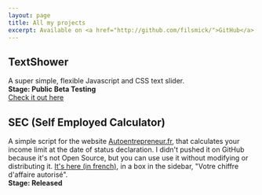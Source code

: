 ```yaml
---
layout: page
title: All my projects
excerpt: Available on <a href="http://github.com/filsmick/">GitHub</a>
---
```


## TextShower
A super simple, flexible Javascript and CSS text slider.  
**Stage: Public Beta Testing**  
[Check it out here](http://filsmick.github.io/TextShower/)


## SEC (Self Employed Calculator)
A simple script for the website [Autoentrepreneur.fr](http://autoentrepreneur.fr), that calculates your income limit at the date of status declaration. I didn't pushed it on GitHub because it's not Open Source, but you can use use it without modifying or distributing it. [It's here (in french)](http://autoentrepreneur.fr), in a box in the sidebar, "Votre chiffre d'affaire autorisé".  
**Stage: Released**